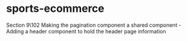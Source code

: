 # sports-ecommerce

Section 9\102 Making the pagination component a shared component
-Adding a header component to hold the header page information







